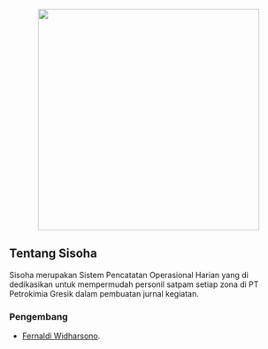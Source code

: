 <p align="center"><a href="https://laravel.com" target="_blank"><img src="https://1.bp.blogspot.com/-hlefFvu4SZ8/UPvcAKxF3jI/AAAAAAAALzc/YdnYzEbtPkA/s1600/LOGO+PETROKIMIA+GRESIK.png" width="400"></a></p>

## Tentang Sisoha

Sisoha merupakan Sistem Pencatatan Operasional Harian yang di dedikasikan untuk mempermudah personil satpam setiap zona di PT Petrokimia Gresik dalam pembuatan jurnal kegiatan.

### Pengembang
- [Fernaldi Widharsono](https://github.com/Shirosinya).